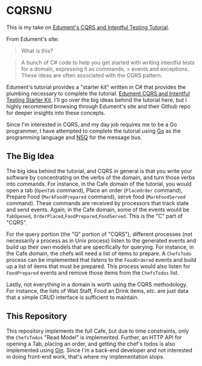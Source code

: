 # CQRSNU

This is my take on [Edument's CQRS and Intentful Testing Tutorial](http://cqrs.nu/).

From Edument's site:

> What is this?

> A bunch of C# code to help you get started with writing intentful tests for a domain, expressing it as commands, >
events and exceptions. These ideas are often associated with the CQRS pattern.


Edument's tutorial provides a "starter kit" written in C# that provides the plumbing necessary to complete the tutorial.
[Edument CQRS and Intentful Testing Starter Kit](https://github.com/edumentab/cqrs-starter-kit). I'll go over the big
ideas behind the tutorial here, but I highly recommend browsing through Edument's site and their Github repo for deeper
insights into these concepts.

Since I'm interested in CQRS, and my day job requires me to be a Go programmer, I have attempted to complete the
tutorial using [Go](https://golang.org) as the programming language and [NSQ](http://nsq.io/) for the message bus.

## The Big Idea

The big idea behind the tutorial, and CQRS in general is that you write your software by concentrating on the verbs of
the domain, and turn those verbs into commands. For instance, in the Cafe domain of the tutorial, you would open a tab
(`OpenTab` command), Place an order (`PlaceOrder` command), Prepare Food (`MarkFoodPrepared` command), serve food
(`MarkFoodServed` command). These commands are received by processors that track state and send events. Again, in the
Cafe domain, some of the events would be `TabOpened`, `OrderPlaced`,`FoodPrepared`,`FoodServed`. This is the "C" part of
"CQRS".
 
For the query portion (the "Q" portion of "CQRS"), different processes (not necessarily a process as in Unix process)
listen to the generated events and build up their own models that are specifically for querying. For instance, in the
Cafe domain, the chefs will need a list of items to prepare. A `ChefsTodo` process can be implemented that listens to
the `FoodOrdered` events and build up a list of items that must be prepared. This process would also listen for
`FoodPrepared` events and remove those items from the `ChefsTodos` list.
  
Lastly, not everything in a domain is worth using the CQRS methodology. For instance, the lists of Wait Staff, Food an
Drink items, etc. are just data that a simple CRUD interface is sufficient to maintain.
  
## This Repository

This repository implements the full Cafe, but due to time constraints, only the `ChefsTodos` "Read Model" is
implemented. Further, an HTTP API for opening a Tab, placing an order, and getting the chef's todos is also implemented
using [Gin](https://github.com/gin-gonic/gin). Since I'm a back-end developer and not interested in doing front-end
work, that's where my implementation stops.
